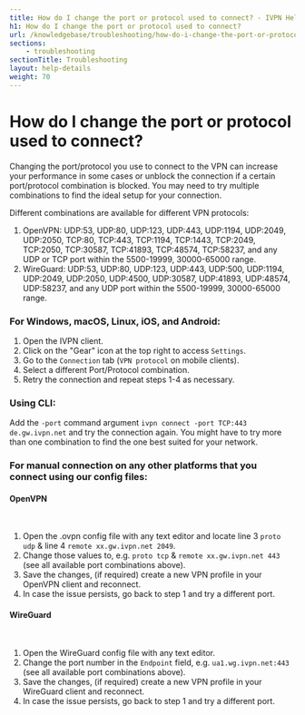 ```yaml
---
title: How do I change the port or protocol used to connect? - IVPN Help
h1: How do I change the port or protocol used to connect?
url: /knowledgebase/troubleshooting/how-do-i-change-the-port-or-protocol-used-to-connect/
sections:
    - troubleshooting
sectionTitle: Troubleshooting
layout: help-details
weight: 70
---
```

# How do I change the port or protocol used to connect?

Changing the port/protocol you use to connect to the VPN can increase your performance in some cases or unblock the connection if a certain port/protocol combination is blocked.  You may need to try multiple combinations to find the ideal setup for your connection.

Different combinations are available for different VPN protocols:

1. OpenVPN: UDP:53, UDP:80, UDP:123, UDP:443, UDP:1194, UDP:2049, UDP:2050, TCP:80, TCP:443, TCP:1194, TCP:1443, TCP:2049, TCP:2050, TCP:30587, TCP:41893, TCP:48574, TCP:58237, and any UDP or TCP port within the 5500-19999, 30000-65000 range.
2. WireGuard: UDP:53, UDP:80, UDP:123, UDP:443, UDP:500, UDP:1194, UDP:2049, UDP:2050, UDP:4500, UDP:30587, UDP:41893, UDP:48574, UDP:58237, and any UDP port within the 5500-19999, 30000-65000 range.

### For Windows, macOS, Linux, iOS, and Android:

1. Open the IVPN client.
2. Click on the "Gear" icon at the top right to access `Settings`. 
3. Go to the `Connection` tab (`VPN protocol` on mobile clients).
4. Select a different Port/Protocol combination.
5. Retry the connection and repeat steps 1-4 as necessary.

### Using CLI:

Add the `-port` command argument `ivpn connect -port TCP:443 de.gw.ivpn.net` and try the connection again. You might have to try more than one combination to find the one best suited for your network.

### For manual connection on any other platforms that you connect using our config files:

#### OpenVPN
<br>

1. Open the .ovpn config file with any text editor and locate line 3 `proto udp` & line 4 `remote xx.gw.ivpn.net 2049`.
2. Change those values to, e.g. `proto tcp` & `remote xx.gw.ivpn.net 443` (see all available port combinations above).
3. Save the changes, (if required) create a new VPN profile in your OpenVPN client and reconnect.
4. In case the issue persists, go back to step 1 and try a different port.

#### WireGuard
<br>

1. Open the WireGuard config file with any text editor.
2. Change the port number in the `Endpoint` field, e.g. `ua1.wg.ivpn.net:443` (see all available port combinations above).
3. Save the changes, (if required) create a new VPN profile in your WireGuard client and reconnect.
4. In case the issue persists, go back to step 1 and try a different port.
